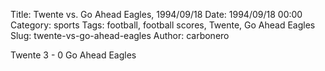 Title: Twente vs. Go Ahead Eagles, 1994/09/18
Date: 1994/09/18 00:00
Category: sports
Tags: football, football scores, Twente, Go Ahead Eagles
Slug: twente-vs-go-ahead-eagles
Author: carbonero


Twente 3 - 0 Go Ahead Eagles

